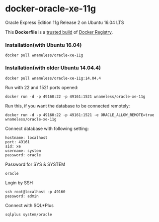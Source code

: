 docker-oracle-xe-11g
============================

Oracle Express Edition 11g Release 2 on Ubuntu 16.04 LTS

This **Dockerfile** is a [trusted build](https://registry.hub.docker.com/u/wnameless/oracle-xe-11g/) of [Docker Registry](https://registry.hub.docker.com/).

### Installation(with Ubuntu 16.04)
```
docker pull wnameless/oracle-xe-11g
```

### Installation(with older Ubuntu 14.04.4)
```
docker pull wnameless/oracle-xe-11g:14.04.4
```

Run with 22 and 1521 ports opened:
```
docker run -d -p 49160:22 -p 49161:1521 wnameless/oracle-xe-11g
```

Run this, if you want the database to be connected remotely:
```
docker run -d -p 49160:22 -p 49161:1521 -e ORACLE_ALLOW_REMOTE=true wnameless/oracle-xe-11g
```

Connect database with following setting:
```
hostname: localhost
port: 49161
sid: xe
username: system
password: oracle
```

Password for SYS & SYSTEM
```
oracle
```

Login by SSH
```
ssh root@localhost -p 49160
password: admin
```

Connect with SQL*Plus
```
sqlplus system/oracle
```
